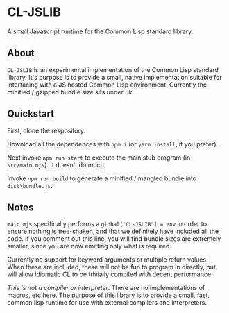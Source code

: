 # CL-JSLIB

A small Javascript runtime for the Common Lisp standard library.

## About

`CL-JSLIB` is an experimental implementation of the Common Lisp standard library. It's purpose is to provide a small, native implementation suitable for interfacing with a JS hosted Common Lisp environment. Currently the minified / gzipped bundle size sits under 8k.

## Quickstart

First, clone the respository.

Download all the dependences with `npm i` (or `yarn install`, if you prefer).

Next invoke `npm run start` to execute the main stub program (in `src/main.mjs`). It doesn't do much.

Invoke `npm run build` to generate a minified / mangled bundle into `dist\bundle.js`.

## Notes

`main.mjs` specifically performs a `global["CL-JSLIB"] = env` in order to ensure nothing is tree-shaken, and that we definitely have included all the code.  If you comment out this line, you will find bundle sizes are extremely smaller, since you are now emitting only what is required.

Currently no support for keyword arguments or multiple return values.  When these are included, these will not be fun to program in directly, but will allow idiomatic CL to be trivially compiled with decent performance.

_This is not a compiler or interpreter_. There are no implementations of macros, etc here. The purpose of this library is to provide a small, fast, common lisp runtime for use with external compilers and interpreters.
